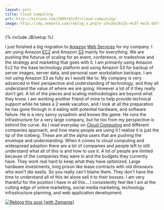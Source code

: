 ```yaml
---
layout: post
title: Cloud Computing
url: http://kinlane.com/2009/03/07/cloud-computing/
image: http://img.zemanta.com/reblog_e.png?x-id=1be26a1b-4e37-4e35-b974-e5fec03d65d2
---
```

{% include JB/setup %}
<p>
     I just finished a big migration to <a class="zem_slink" title="Amazon" rel="homepage" href="http://amazon.com/">Amazon</a> <a class="zem_slink" title="Web service" rel="wikipedia" href="http://en.wikipedia.org/wiki/Web_service">Web Services</a> for my company. I am using Amazon <a class="zem_slink" title="Amazon EC2" rel="homepage" href="http://amazon.com">EC2</a> and Amazon <a class="zem_slink" title="Amazon S3" rel="homepage" href="http://aws.amazon.com/s3">S3</a> mainly for everything. We are pushing the futurue of scaling for an event, conference, or tradeshow and the strategy and marketing that goes with it. I am primarily using Amazon Ec2 for the base technology platform and using Amazon S3 for backup of server images, server data, and personal user workstation backups. I am not using Amazon S3 as fully as I would like to. My company is very advanced in their perspective and understanding of technology, and they all understand the value of where we are going. However a lot of it they really don't get. A lot of the pieces and scaling methodologies are beyond what they know. I am working another friend of mine to help provide technical support while he takes a 2 week vacation, and I look at all the preparation he has gone through in d ealing with potential hardware, and software failure. He is a very savvy sysadmin and knows the game. He runs the infrastructure for a very large company, but he too from my perspective is behind the curve. As I read everyday on <a class="zem_slink" title="Cloud computing" rel="wikipedia" href="http://en.wikipedia.org/wiki/Cloud_computing">Cloud Computing</a> and different companies approach, and how many people are using it I realize it is just the tip of the iceberg. These are all the alpha users that are pushing the envelope and understanding. When it comes to cloud computing and widespread adoption there are a lot of companies and people left to still understand what all of this is and how to use it. A lot of people are limited because of the companies they were in and the budgets they currently have. They work real hard to keep what they have optimized. Large hardware investments, long prison like lease contracts with old dinsoaurs who won't die easily. So you really can't blame them. They don't have the time to understand all of this let alone sell it to their bosses. I am very thankful for the position I have in all this....I consistently feel like I am at the cutting edge of online marketing, social media marketing, technology infrastructure planning, and web application development.
</p>
<div class="zemanta-pixie c2">
     <a class="zemanta-pixie-a" title="Zemified by Zemanta" href="http://reblog.zemanta.com/zemified/1be26a1b-4e37-4e35-b974-e5fec03d65d2/"><img class="zemanta-pixie-img c1" src="http://img.zemanta.com/reblog_e.png?x-id=1be26a1b-4e37-4e35-b974-e5fec03d65d2" alt="Reblog this post [with Zemanta]" /></a><span class="zem-script more-related"><script src="http://static.zemanta.com/readside/loader.js" type="text/javascript">
</script></span>
</div>